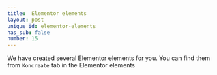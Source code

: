 ```yaml
---
title:  Elementor elements
layout: post
unique_id: elementor-elements
has_sub: false
number: 15
---
```


We have created several  Elementor elements for you. You can find them from `Koncreate` tab in the  Elementor elements

<img alt="" src="{{ 'assets/images/24.jpg' | relative_url }}">

